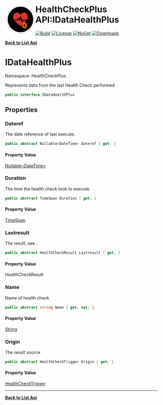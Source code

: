 # <img align="left" width="100" height="100" src="../images/icon.png">HealthCheckPlus API:IDataHealthPlus 

[![Build](https://github.com/FRACerqueira/HealthCheckPlus/workflows/Build/badge.svg)](https://github.com/FRACerqueira/HealthCheckPlus/actions/workflows/build.yml)
[![License](https://img.shields.io/badge/License-MIT-brightgreen.svg)](https://github.com/FRACerqueira/HealthCheckPlus/blob/master/LICENSE)
[![NuGet](https://img.shields.io/nuget/v/HealthCheckPlus)](https://www.nuget.org/packages/HealthCheckPlus/)
[![Downloads](https://img.shields.io/nuget/dt/HealthCheckPlus)](https://www.nuget.org/packages/HealthCheckPlus/)

[**Back to List Api**](./apis.md)

# IDataHealthPlus

Namespace: HealthCheckPlus

Represents data from the last Health Check performed

```csharp
public interface IDataHealthPlus
```

## Properties

### <a id="properties-dateref"/>**Dateref**

The date reference of last execute.

```csharp
public abstract Nullable<DateTime> Dateref { get; }
```

#### Property Value

[Nullable&lt;DateTime&gt;](https://docs.microsoft.com/en-us/dotnet/api/system.nullable-1)<br>

### <a id="properties-duration"/>**Duration**

The time the health check took to execute.

```csharp
public abstract TimeSpan Duration { get; }
```

#### Property Value

[TimeSpan](https://docs.microsoft.com/en-us/dotnet/api/system.timespan)<br>

### <a id="properties-lastresult"/>**Lastresult**

The result, see .

```csharp
public abstract HealthCheckResult Lastresult { get; }
```

#### Property Value

HealthCheckResult<br>

### <a id="properties-name"/>**Name**

Name of health check

```csharp
public abstract string Name { get; set; }
```

#### Property Value

[String](https://docs.microsoft.com/en-us/dotnet/api/system.string)<br>

### <a id="properties-origin"/>**Origin**

The result source

```csharp
public abstract HealthCheckTrigger Origin { get; }
```

#### Property Value

[HealthCheckTrigger](./healthcheckplus.healthchecktrigger.md)<br>


- - -
[**Back to List Api**](./apis.md)
